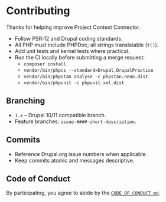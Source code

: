 # Contributing

Thanks for helping improve Project Context Connector.

- Follow PSR‑12 and Drupal coding standards.
- All PHP must include PHPDoc; all strings translatable (`t()`).
- Add unit tests and kernel tests where practical.
- Run the CI locally before submitting a merge request:
  - `composer install`
  - `vendor/bin/phpcs --standard=Drupal,DrupalPractice`
  - `vendor/bin/phpstan analyse -c phpstan.neon.dist`
  - `vendor/bin/phpunit -c phpunit.xml.dist`

## Branching
- `1.x` – Drupal 10/11 compatible branch.
- Feature branches: `issue-####-short-description`.

## Commits
- Reference Drupal.org issue numbers when applicable.
- Keep commits atomic and messages descriptive.

## Code of Conduct
By participating, you agree to abide by the [`CODE_OF_CONDUCT.md`](CODE_OF_CONDUCT.md).
